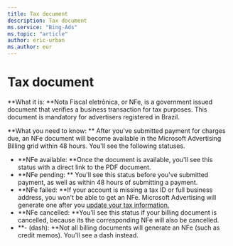 ```yaml
---
title: Tax document
description: Tax document
ms.service: "Bing-Ads"
ms.topic: "article"
author: eric-urban
ms.author: eur
---
```


# Tax document

**What it is: **Nota Fiscal eletrônica, or NFe, is a government issued document that verifies a business transaction for tax purposes. This document is mandatory for advertisers registered in Brazil.

**What you need to know: ** After you've submitted payment for charges due, an NFe document will become available in the Microsoft Advertising Billing grid within 48 hours. You'll see the following statuses.
- **NFe available: **Once the document is available, you'll see this status with a direct link to the PDF document.
- **NFe pending: ** You'll see this status before you've submitted payment, as well as within 48 hours of submitting a payment.
- **NFe failed: **If your account is missing a tax ID or full business address, you won't be able to get an NFe. Microsoft Advertising will generate one after you [update your tax information.](../hlp_BA_CONC_ISS.md)
- **NFe cancelled: **You'll see this status if your billing document is cancelled, because its the corresponding NFe will also be cancelled.
- **- (dash): **Not all billing documents will generate an NFe (such as credit memos). You'll see a dash instead.


